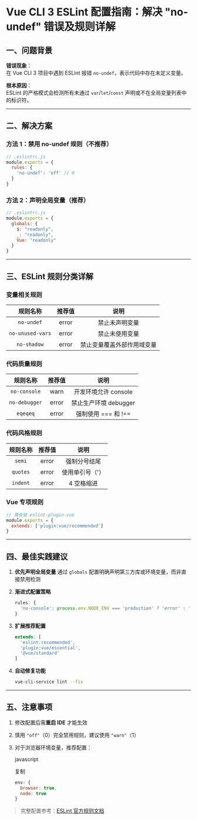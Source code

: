 # Vue CLI 3 ESLint 配置指南：解决 "no-undef" 错误及规则详解

## 一、问题背景
**错误现象**：  
在 Vue CLI 3 项目中遇到 ESLint 报错 `no-undef`，表示代码中存在未定义变量。

**根本原因**：  
ESLint 的严格模式会检测所有未通过 `var`/`let`/`const` 声明或不在全局变量列表中的标识符。

---

## 二、解决方案

### 方法 1：禁用 no-undef 规则（不推荐）
```javascript
// .eslintrc.js
module.exports = {
  rules: {
    'no-undef': 'off' // 0
  }
}
```

### 方法 2：声明全局变量（推荐）

```javascript
// .eslintrc.js
module.exports = {
  globals: {
    $: "readonly",
    _: "readonly",
    Vue: "readonly"
  }
}
```

------

## 三、ESLint 规则分类详解

### 变量相关规则

|     规则名称     | 推荐值 |            说明            |
| :--------------: | :----: | :------------------------: |
|    `no-undef`    | error  |       禁止未声明变量       |
| `no-unused-vars` | error  |       禁止未使用变量       |
|   `no-shadow`    | error  | 禁止变量覆盖外部作用域变量 |

### 代码质量规则

|   规则名称    | 推荐值 |         说明          |
| :-----------: | :----: | :-------------------: |
| `no-console`  |  warn  | 开发环境允许 console  |
| `no-debugger` | error  | 禁止生产环境 debugger |
|   `eqeqeq`    | error  |  强制使用 === 和 !==  |

### 代码风格规则

| 规则名称 | 推荐值 |      说明       |
| :------: | :----: | :-------------: |
|  `semi`  | error  |  强制分号结尾   |
| `quotes` | error  | 使用单引号（'） |
| `indent` | error  |   4 空格缩进    |

### Vue 专项规则

```javascript
// 需安装 eslint-plugin-vue
module.exports = {
  extends: ['plugin:vue/recommended']
}
```

------

## 四、最佳实践建议

1. **优先声明全局变量**
   通过 `globals` 配置明确声明第三方库或环境变量，而非直接禁用检测

2. **渐进式配置策略**

   ```javascript
   rules: {
     'no-console': process.env.NODE_ENV === 'production' ? 'error' : 'warn'
   }
   ```

3. **扩展推荐配置**

   ```javascript
   extends: [
     'eslint:recommended',
     'plugin:vue/essential',
     '@vue/standard'
   ]
   ```

4. **自动修复功能**

   ```bash
   vue-cli-service lint --fix
   ```

------

## 五、注意事项

1. 修改配置后需**重启 IDE** 才能生效

2. 慎用 `"off"`（0）完全禁用规则，建议使用 `"warn"`（1）

3. 对于浏览器环境变量，推荐配置：

   javascript

   复制

   ```javascript
   env: {
     browser: true,
     node: true
   }
   ```

> 完整配置参考：[ESLint 官方规则文档](https://eslint.org/docs/latest/rules/)
